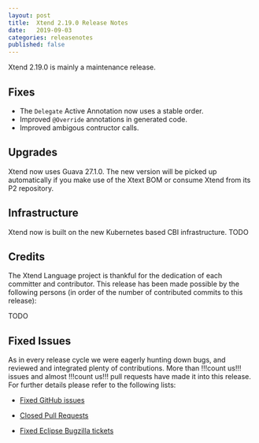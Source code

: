 ```yaml
---
layout: post
title:  Xtend 2.19.0 Release Notes
date:   2019-09-03
categories: releasenotes
published: false
---
```


Xtend 2.19.0 is mainly a maintenance release.

## Fixes

* The `Delegate` Active Annotation now uses a stable order.
* Improved `@Override` annotations in generated code.
* Improved ambigous contructor calls.

## Upgrades

Xtend now uses Guava 27.1.0. The new version will be picked up automatically if you make use of the Xtext BOM or consume Xtend from its P2 repository.

## Infrastructure

Xtend now is built on the new Kubernetes based CBI infrastructure. TODO

## Credits

The Xtend Language project is thankful for the dedication of each committer and contributor. This release has been made possible by the following persons (in order of the number of contributed commits to this release):

TODO

## Fixed Issues

As in every release cycle we were eagerly hunting down bugs, and reviewed and integrated plenty of contributions. More than !!!count us!!! issues and almost !!!count us!!! pull requests have made it into this release. For further details please refer to the following lists:

* [Fixed GitHub issues](https://github.com/search?q=is%3Aissue+milestone%3ARelease_2.19+is%3Aclosed+repo%3Aeclipse%2Fxtext-xtend&type=Issues)

* [Closed Pull Requests](https://github.com/search?q=is%3Apr+milestone%3ARelease_2.19+is%3Aclosed+repo%3Aeclipse%2Fxtext-xtend&type=Issues)

* [Fixed Eclipse Bugzilla tickets](https://bugs.eclipse.org/bugs/buglist.cgi?bug_status=RESOLVED&bug_status=VERIFIED&bug_status=CLOSED&classification=Modeling&classification=Tools&columnlist=product%2Ccomponent%2Cassigned_to%2Cbug_status%2Cresolution%2Cshort_desc%2Cchangeddate%2Ckeywords&f0=OP&f1=OP&f3=CP&f4=CP&known_name=Xtext%202.19&list_id=16618269&product=TMF&product=Xtend&query_based_on=Xtext%202.19&query_format=advanced&status_whiteboard=v2.19&status_whiteboard_type=allwordssubstr)
